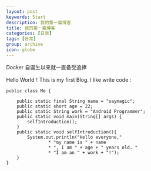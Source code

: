```yaml
---
layout: post
keywords: Start
description: 我的第一篇博客
title: 我的第一篇博客
categories: [日常]
tags: [日常]
group: archive
icon: globe
---
```


Docker 自诞生以来就一直备受追捧

Hello World！This is my first Blog. I like write code :

    public class Me {

        public static final String name = "saymagic";
        public static short age = 22; 
        public static String work = "Android Programmer";       
        public static void main(String[] args) {
            selfIntroduction();
        }  
        public static void selfIntroduction(){
            System.out.println("Hello everyone,"
                    * "my name is " + name
                    * ", I am " + age + " years old. "
                    * "I am an " + work + "!");
        }
    }